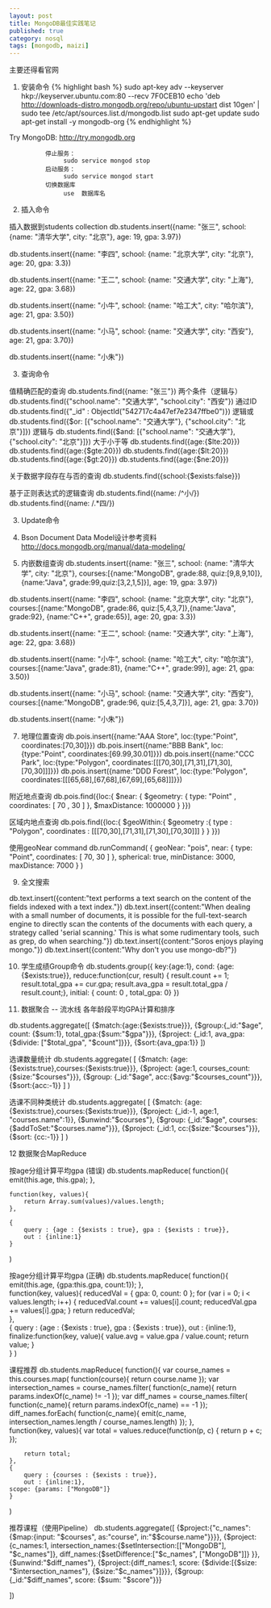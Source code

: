 ```yaml
---
layout: post
title: MongoDB最佳实践笔记
published: true
category: nosql
tags: [mongodb, maizi]
---
```


主要还得看官网

1.  安装命令
{% highlight bash %}
sudo apt-key adv --keyserver hkp://keyserver.ubuntu.com:80 --recv 7F0CEB10
echo 'deb http://downloads-distro.mongodb.org/repo/ubuntu-upstart dist 10gen' | sudo tee /etc/apt/sources.list.d/mongodb.list
sudo apt-get update
sudo apt-get install -y mongodb-org
{% endhighlight %}

Try MongoDB: http://try.mongodb.org

              停止服务： 
                   sudo service mongod stop
              启动服务：
                   sudo service mongod start
              切换数据库
                   use  数据库名  

2.  插入命令

插入数据到students collection
db.students.insert({name: "张三", school: {name: "清华大学", city: "北京"}, age: 19, gpa: 3.97})

db.students.insert({name: "李四", school: {name: "北京大学", city: "北京"}, age: 20, gpa: 3.3})

db.students.insert({name: "王二", school: {name: "交通大学", city: "上海"}, age: 22, gpa: 3.68})

db.students.insert({name: "小牛", school: {name: "哈工大", city: "哈尔滨"}, age: 21, gpa: 3.50})

db.students.insert({name: "小马", school: {name: "交通大学", city: "西安"}, age: 21, gpa: 3.70})

db.students.insert({name: "小朱"})


3.  查询命令

值精确匹配的查询
db.students.find({name: "张三"})
两个条件（逻辑与）
db.students.find({"school.name": "交通大学", "school.city": "西安"})
通过ID
db.students.find({"_id" : ObjectId("542717c4a47ef7e2347ffbe0")})
逻辑或
db.students.find({$or: [{"school.name": "交通大学"}, {"school.city": "北京"}]})
逻辑与
db.students.find({$and: [{"school.name": "交通大学"}, {"school.city": "北京"}]})
大于小于等
db.students.find({age:{$lte:20}})
db.students.find({age:{$gte:20}})
db.students.find({age:{$lt:20}})
db.students.find({age:{$gt:20}})
db.students.find({age:{$ne:20}})

关于数据字段存在与否的查询
db.students.find({school:{$exists:false}})

基于正则表达式的逻辑查询
db.students.find({name: /^小/})
db.students.find({name: /.*四/})


3.  Update命令



4.  Bson Document
Data Model设计参考资料
http://docs.mongodb.org/manual/data-modeling/


6.  内嵌数组查询
db.students.insert({name: "张三", school: {name: "清华大学", city: "北京"}, courses:[{name:"MongoDB", grade:88, quiz:[9,8,9,10]},{name:"Java", grade:99,quiz:[3,2,1,5]}], age: 19, gpa: 3.97})

db.students.insert({name: "李四", school: {name: "北京大学", city: "北京"}, courses:[{name:"MongoDB", grade:86, quiz:[5,4,3,7]},{name:"Java", grade:92}, {name:"C++", grade:65}], age: 20, gpa: 3.3})

db.students.insert({name: "王二", school: {name: "交通大学", city: "上海"}, age: 22, gpa: 3.68})

db.students.insert({name: "小牛", school: {name: "哈工大", city: "哈尔滨"}, courses:[{name:"Java", grade:81}, {name:"C++", grade:99}], age: 21, gpa: 3.50})

db.students.insert({name: "小马", school: {name: "交通大学", city: "西安"}, courses:[{name:"MongoDB", grade:96, quiz:[5,4,3,7]}], age: 21, gpa: 3.70})

db.students.insert({name: "小朱"})


7.  地理位置查询
db.pois.insert({name:"AAA Store", loc:{type:"Point", coordinates:[70,30]}})
db.pois.insert({name:"BBB Bank", loc:{type:"Point", coordinates:[69.99,30.01]}})
db.pois.insert({name:"CCC Park", loc:{type:"Polygon", coordinates:[[[70,30],[71,31],[71,30],[70,30]]]}})
db.pois.insert({name:"DDD Forest", loc:{type:"Polygon", coordinates:[[[65,68],[67,68],[67,69],[65,68]]]}})

附近地点查询
db.pois.find({loc:{
  $near: {
     $geometry: {
        type: "Point" ,
        coordinates: [ 70 , 30 ]
     },
     $maxDistance: 1000000
  }
}})

区域内地点查询
db.pois.find({loc:{ 
    $geoWithin:{ 
        $geometry :{ 
            type : "Polygon",
                        coordinates : [[[70,30],[71,31],[71,30],[70,30]]]
                } 
    } 
}})

使用geoNear command
db.runCommand(
   {
     geoNear: "pois",
     near: { type: "Point", coordinates: [ 70, 30 ] },
     spherical: true,
     minDistance: 3000,
     maxDistance: 7000
   }
)

9.  全文搜索

db.text.insert({content:"text performs a text search on the content of the fields indexed with a text index."})
db.text.insert({content:"When dealing with a small number of documents, it is possible for the full-text-search engine to directly scan the contents of the documents with each query, a strategy called 'serial scanning.' This is what some rudimentary tools, such as grep, do when searching."})
db.text.insert({content:"Soros enjoys playing mongo."})
db.text.insert({content:"Why don't you use mongo-db?"})





10. 学生成绩Group命令
db.students.group({
        key:{age:1},
        cond: {age:{$exists:true}},
        reduce:function(cur, result) { result.count += 1; result.total_gpa += cur.gpa; result.ava_gpa = result.total_gpa / result.count;},
        initial: { count: 0 , total_gpa: 0}
    })

11. 数据聚合 -- 流水线
各年龄段平均GPA计算和排序

db.students.aggregate([
    {$match:{age:{$exists:true}}}, 
    {$group:{_id:"$age", count: {$sum:1}, total_gpa:{$sum:"$gpa"}}},
    {$project: {_id:1, ava_gpa:{$divide: ["$total_gpa", "$count"]}}},
    {$sort:{ava_gpa:1}}
    ])

选课数量统计
db.students.aggregate(
    [
        {$match: {age:{$exists:true},courses:{$exists:true}}},
        {$project: {age:1, courses_count:{$size:"$courses"}}},
        {$group: {_id:"$age", acc:{$avg:"$courses_count"}}},
        {$sort:{acc:-1}}
    ]
)

选课不同种类统计
db.students.aggregate(
    [
        {$match: {age:{$exists:true},courses:{$exists:true}}},
        {$project: {_id:-1, age:1, "courses.name":1}},
        {$unwind:"$courses"},
        {$group: {_id:"$age", courses:{$addToSet:"$courses.name"}}},
        {$project: {_id:1, cc:{$size:"$courses"}}},
        {$sort: {cc:-1}}
    ]
)


12 数据聚合MapReduce

按age分组计算平均gpa (错误)
db.students.mapReduce(
    function(){
        emit(this.age, this.gpa);
    },
    
    function(key, values){
        return Array.sum(values)/values.length;
    },
    
    {
        query : {age : {$exists : true}, gpa : {$exists : true}},
        out : {inline:1}
    }
)

按age分组计算平均gpa (正确)
db.students.mapReduce(
    function(){
        emit(this.age, {gpa:this.gpa, count:1});
    },    
    function(key, values){
    reducedVal = { gpa: 0, count: 0 };
        for (var i = 0; i < values.length; i++) {
            reducedVal.count += values[i].count;
                reducedVal.gpa += values[i].gpa;
        }
        return reducedVal;                  
    },    
    {
        query : {age : {$exists : true}, gpa : {$exists : true}},
        out : {inline:1},
    finalize:function(key, value){
        value.avg = value.gpa / value.count;
        return value;
    }   
    }
)

课程推荐
db.students.mapReduce(
    function(){
        var course_names = this.courses.map(
            function(course){
                return course.name
            });
        var intersection_names = course_names.filter(
            function(c_name){
                return params.indexOf(c_name) != -1
            });
        var diff_names = course_names.filter(
            function(c_name){
                return params.indexOf(c_name) == -1
            });
        diff_names.forEach(
            function(c_name){
                emit(c_name, intersection_names.length / course_names.length)
            });
    },    
    function(key, values){
    var total = values.reduce(function(p, c) {
            return p + c;
        });

        return total;                   
    },    
    {
        query : {courses : {$exists : true}},
        out : {inline:1},
    scope: {params: ["MongoDB"]}    
    }
)

推荐课程（使用Pipeline）
db.students.aggregate([
    {$project:{"c_names":{$map:{input: "$courses", as:"course", in:"$$course.name"}}}},
    {$project:{c_names:1, 
        intersection_names:{$setIntersection:[["MongoDB"], "$c_names"]},
        diff_names:{$setDifference:["$c_names", ["MongoDB"]]}
        }},
    {$unwind:"$diff_names"},
    {$project:{diff_names:1, score: {$divide:[{$size: "$intersection_names"}, {$size:"$c_names"}]}}},
    {$group: {_id:"$diff_names", score: {$sum: "$score"}}}
    
])


